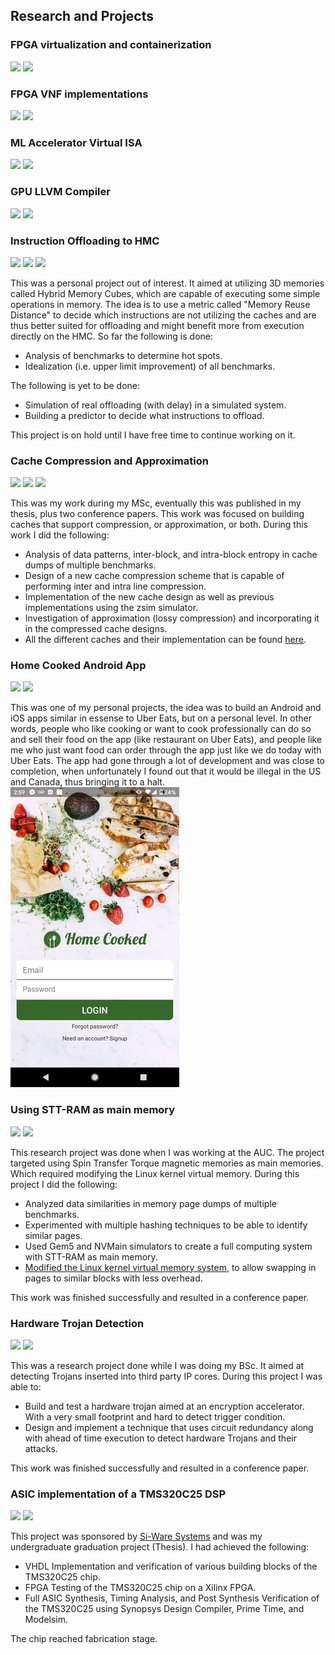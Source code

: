 ## Research and Projects

### FPGA virtualization and containerization
![](https://img.shields.io/badge/-University%20of%20Toronto-yellowgreen)
![](https://img.shields.io/badge/status-Ongoing-yellow)
### FPGA VNF implementations
![](https://img.shields.io/badge/-University%20of%20Toronto-yellowgreen)
![](https://img.shields.io/badge/status-Ongoing-yellow)
### ML Accelerator Virtual ISA
![](https://img.shields.io/badge/-Huawei%20Technologies-brown)
![](https://img.shields.io/badge/status-Finished-green)
### GPU LLVM Compiler
![](https://img.shields.io/badge/-Huawei%20Technologies-brown)
![](https://img.shields.io/badge/status-Finished-green)
### Instruction Offloading to HMC
![](https://img.shields.io/badge/-Personal-informational)
![](https://img.shields.io/badge/status-On%20Hold-yellow)
![](https://img.shields.io/badge/-Detailed%20Results-important)

This was a personal project out of interest. It aimed at utilizing 3D memories called Hybrid Memory Cubes, which are capable of executing some simple operations in memory. The idea is to use a metric called "Memory Reuse Distance" to decide which instructions are not utilizing the caches and are thus better suited for offloading and might benefit more from execution directly on the HMC. So far the following is done:
* Analysis of benchmarks to determine hot spots.
* Idealization (i.e. upper limit improvement) of all benchmarks.  

The following is yet to be done:
* Simulation of real offloading (with delay) in a simulated system.
* Building a predictor to decide what instructions to offload.

This project is on hold until I have free time to continue working on it.

### Cache Compression and Approximation
![](https://img.shields.io/badge/-University%20of%20British%20Columbia-blueviolet)
![](https://img.shields.io/badge/status-Finished-green)
![](https://img.shields.io/badge/-Detailed%20Results-important)

This was my work during my MSc, eventually this was published in my thesis, plus two conference papers. This work was focused on building caches that support compression, or approximation, or both. During this work I did the following:
* Analysis of data patterns, inter-block, and intra-block entropy in cache dumps of multiple benchmarks.
* Design of a new cache compression scheme that is capable of performing inter and intra line compression.
* Implementation of the new cache design as well as previous implementations using the zsim simulator.
* Investigation of approximation (lossy compression) and incorporating it in the compressed cache designs.
* All the different caches and their implementation can be found [here](https://github.com/mewais/zsim-cache-compression).

### Home Cooked Android App
![](https://img.shields.io/badge/-Personal-informational)
![](https://img.shields.io/badge/status-Abandoned-red)

This was one of my personal projects, the idea was to build an Android and iOS apps similar in essense to Uber Eats, but on a personal level. In other words, people who like cooking or want to cook professionally can do so and sell their food on the app (like restaurant on Uber Eats), and people like me who just want food can order through the app just like we do today with Uber Eats. The app had gone through a lot of development and was close to completion, when unfortunately I found out that it would be illegal in the US and Canada, thus bringing it to a halt.
![](assets/images/app.png)

### Using STT-RAM as main memory
![](https://img.shields.io/badge/-American%20University%20of%20Cairo-ff69b4)
![](https://img.shields.io/badge/status-Finished-green)

This research project was done when I was working at the AUC. The project targeted using Spin Transfer Torque magnetic memories as main memories. Which required modifying the Linux kernel virtual memory. During this project I did the following:
* Analyzed data similarities in memory page dumps of multiple benchmarks.
* Experimented with multiple hashing techniques to be able to identify similar pages.
* Used Gem5 and NVMain simulators to create a full computing system with STT-RAM as main memory.
* [Modified the Linux kernel virtual memory system](https://github.com/mewais/NVMLinux), to allow swapping in pages to similar blocks with less overhead.  

This work was finished successfully and resulted in a conference paper.

### Hardware Trojan Detection
![](https://img.shields.io/badge/-Alexandria%20University-9cf)
![](https://img.shields.io/badge/status-Finished-green)

This was a research project done while I was doing my BSc. It aimed at detecting Trojans inserted into third party IP cores. During this project I was able to:
* Build and test a hardware trojan aimed at an encryption accelerator. With a very small footprint and hard to detect trigger condition.
* Design and implement a technique that uses circuit redundancy along with ahead of time execution to detect hardware Trojans and their attacks.  

This work was finished successfully and resulted in a conference paper.

### ASIC implementation of a TMS320C25 DSP
![](https://img.shields.io/badge/-Alexandria%20University-9cf)
![](https://img.shields.io/badge/status-Finished-green)

This project was sponsored by [Si-Ware Systems](https://www.si-ware.com/) and was my undergraduate graduation project (Thesis). I had achieved the following:
* VHDL Implementation and verification of various building blocks of the TMS320C25 chip.
* FPGA Testing of the TMS320C25 chip on a Xilinx FPGA.
* Full ASIC Synthesis, Timing Analysis, and Post Synthesis Verification of the TMS320C25 using Synopsys Design Compiler, Prime Time, and Modelsim.  

The chip reached fabrication stage.
